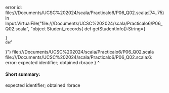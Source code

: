 error id: file://<HOME>/Documents/UCSC%202024/scala/Practicalo6/P06_Q02.scala:[74..75) in Input.VirtualFile("file://<HOME>/Documents/UCSC%202024/scala/Practicalo6/P06_Q02.scala", "object Student_records{
    def getStudentInfo():String={

    }
    def 
}")
file://<HOME>/Documents/UCSC%202024/scala/Practicalo6/P06_Q02.scala
file://<HOME>/Documents/UCSC%202024/scala/Practicalo6/P06_Q02.scala:6: error: expected identifier; obtained rbrace
}
^
#### Short summary: 

expected identifier; obtained rbrace